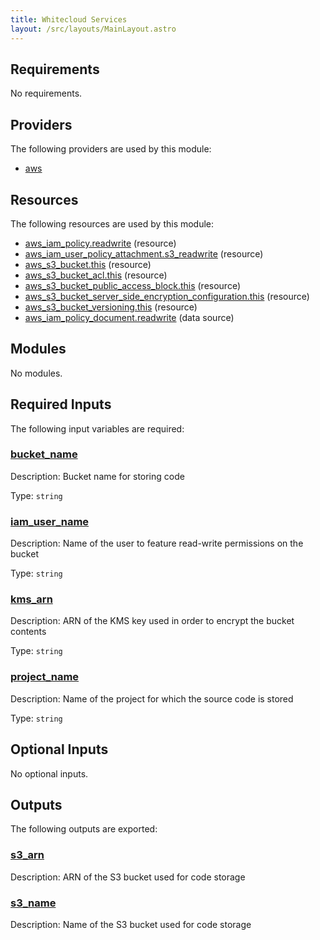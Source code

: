 ```yaml
---
title: Whitecloud Services
layout: /src/layouts/MainLayout.astro
---
```




## Requirements

No requirements.

## Providers

The following providers are used by this module:

- <a name="provider_aws"></a> [aws](#provider\_aws)

## Resources

The following resources are used by this module:

- [aws_iam_policy.readwrite](https://registry.terraform.io/providers/hashicorp/aws/latest/docs/resources/iam_policy) (resource)
- [aws_iam_user_policy_attachment.s3_readwrite](https://registry.terraform.io/providers/hashicorp/aws/latest/docs/resources/iam_user_policy_attachment) (resource)
- [aws_s3_bucket.this](https://registry.terraform.io/providers/hashicorp/aws/latest/docs/resources/s3_bucket) (resource)
- [aws_s3_bucket_acl.this](https://registry.terraform.io/providers/hashicorp/aws/latest/docs/resources/s3_bucket_acl) (resource)
- [aws_s3_bucket_public_access_block.this](https://registry.terraform.io/providers/hashicorp/aws/latest/docs/resources/s3_bucket_public_access_block) (resource)
- [aws_s3_bucket_server_side_encryption_configuration.this](https://registry.terraform.io/providers/hashicorp/aws/latest/docs/resources/s3_bucket_server_side_encryption_configuration) (resource)
- [aws_s3_bucket_versioning.this](https://registry.terraform.io/providers/hashicorp/aws/latest/docs/resources/s3_bucket_versioning) (resource)
- [aws_iam_policy_document.readwrite](https://registry.terraform.io/providers/hashicorp/aws/latest/docs/data-sources/iam_policy_document) (data source)

## Modules

No modules.

## Required Inputs

The following input variables are required:

### <a name="input_bucket_name"></a> [bucket\_name](#input\_bucket\_name)

Description: Bucket name for storing code

Type: `string`

### <a name="input_iam_user_name"></a> [iam\_user\_name](#input\_iam\_user\_name)

Description: Name of the user to feature read-write permissions on the bucket

Type: `string`

### <a name="input_kms_arn"></a> [kms\_arn](#input\_kms\_arn)

Description: ARN of the KMS key used in order to encrypt the bucket contents

Type: `string`

### <a name="input_project_name"></a> [project\_name](#input\_project\_name)

Description: Name of the project for which the source code is stored

Type: `string`

## Optional Inputs

No optional inputs.

## Outputs

The following outputs are exported:

### <a name="output_s3_arn"></a> [s3\_arn](#output\_s3\_arn)

Description: ARN of the S3 bucket used for code storage

### <a name="output_s3_name"></a> [s3\_name](#output\_s3\_name)

Description: Name of the S3 bucket used for code storage



